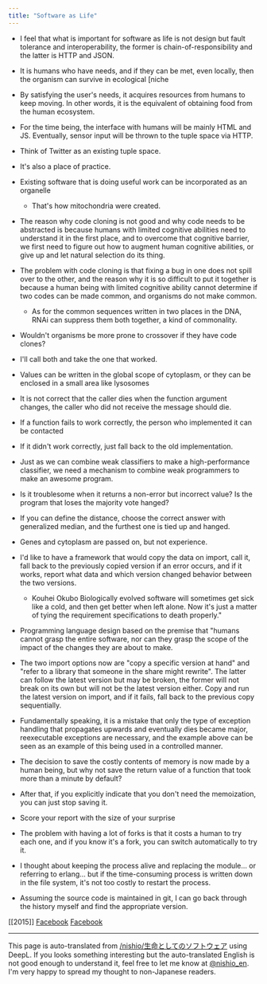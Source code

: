```yaml
---
title: "Software as Life"
---
```


- I feel that what is important for software as life is not design but fault tolerance and interoperability, the former is chain-of-responsibility and the latter is HTTP and JSON.
- It is humans who have needs, and if they can be met, even locally, then the organism can survive in ecological [niche
- By satisfying the user's needs, it acquires resources from humans to keep moving. In other words, it is the equivalent of obtaining food from the human ecosystem.
- For the time being, the interface with humans will be mainly HTML and JS. Eventually, sensor input will be thrown to the tuple space via HTTP.
- Think of Twitter as an existing tuple space.
- It's also a place of practice.
- Existing software that is doing useful work can be incorporated as an organelle
    - That's how mitochondria were created.
- The reason why code cloning is not good and why code needs to be abstracted is because humans with limited cognitive abilities need to understand it in the first place, and to overcome that cognitive barrier, we first need to figure out how to augment human cognitive abilities, or give up and let natural selection do its thing.
- The problem with code cloning is that fixing a bug in one does not spill over to the other, and the reason why it is so difficult to put it together is because a human being with limited cognitive ability cannot determine if two codes can be made common, and organisms do not make common.
    - As for the common sequences written in two places in the DNA, RNAi can suppress them both together, a kind of commonality.
- Wouldn't organisms be more prone to crossover if they have code clones?
- I'll call both and take the one that worked.
- Values can be written in the global scope of cytoplasm, or they can be enclosed in a small area like lysosomes
- It is not correct that the caller dies when the function argument changes, the caller who did not receive the message should die.
- If a function fails to work correctly, the person who implemented it can be contacted
- If it didn't work correctly, just fall back to the old implementation.
- Just as we can combine weak classifiers to make a high-performance classifier, we need a mechanism to combine weak programmers to make an awesome program.
- Is it troublesome when it returns a non-error but incorrect value? Is the program that loses the majority vote hanged?
- If you can define the distance, choose the correct answer with generalized median, and the furthest one is tied up and hanged.
- Genes and cytoplasm are passed on, but not experience.
- I'd like to have a framework that would copy the data on import, call it, fall back to the previously copied version if an error occurs, and if it works, report what data and which version changed behavior between the two versions.
    - Kouhei Okubo Biologically evolved software will sometimes get sick like a cold, and then get better when left alone. Now it's just a matter of tying the requirement specifications to death properly."

- Programming language design based on the premise that "humans cannot grasp the entire software, nor can they grasp the scope of the impact of the changes they are about to make.
- The two import options now are "copy a specific version at hand" and "refer to a library that someone in the share might rewrite". The latter can follow the latest version but may be broken, the former will not break on its own but will not be the latest version either. Copy and run the latest version on import, and if it fails, fall back to the previous copy sequentially.
- Fundamentally speaking, it is a mistake that only the type of exception handling that propagates upwards and eventually dies became major, reexecutable exceptions are necessary, and the example above can be seen as an example of this being used in a controlled manner.
- The decision to save the costly contents of memory is now made by a human being, but why not save the return value of a function that took more than a minute by default?
- After that, if you explicitly indicate that you don't need the memoization, you can just stop saving it.
- Score your report with the size of your surprise
- The problem with having a lot of forks is that it costs a human to try each one, and if you know it's a fork, you can switch automatically to try it.
- I thought about keeping the process alive and replacing the module... or referring to erlang... but if the time-consuming process is written down in the file system, it's not too costly to restart the process.
- Assuming the source code is maintained in git, I can go back through the history myself and find the appropriate version.

[[2015]] [Facebook](https://www.facebook.com/nishiohirokazu/posts/10205061820081703) [Facebook](https://www.facebook.com/nishiohirokazu/posts/10205067886313355)

---
This page is auto-translated from [/nishio/生命としてのソフトウェア](https://scrapbox.io/nishio/生命としてのソフトウェア) using DeepL. If you looks something interesting but the auto-translated English is not good enough to understand it, feel free to let me know at [@nishio_en](https://twitter.com/nishio_en). I'm very happy to spread my thought to non-Japanese readers.